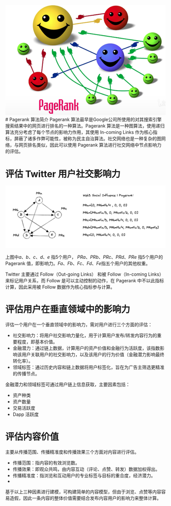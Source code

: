 <div align="center">
<img src="./image/Pagerank.png" width=800 />
</div>
# Pagerank 算法简介
Pagerank 算法最早是Google公司所使用的对其搜索引擎搜索结果中的网页进行排名的一种算法。Pagerank 算法是一种图算法，使用递归算法充分考虑了每个节点的影响力作用，其使用 In-coming Links 作为核心指标，屏蔽了诸多作弊可能性，被称为民主自治算法。社交网络也是一种复杂的图网络，与网页排名类似，因此可以使用 Pagerank 算法进行社交网络中节点影响力的评估。

# 评估 Twitter 用户社交影响力
<div align="center">
<img src="./image/PageRankdia.png" width=800 />
</div>

上图中$a、b、c、d、e$ 指5个用户， $PRa、PRb、PRc、PRd、PRe$ 指5个用户的Pagerank 值，即影响力。$Fa、Fb、Fc、Fd、Fe$指五个用户的其他权重。

Twitter 主要通过 Follow（Out-going Links） 和被 Follow（In-coming Links） 来标记用户关系，而 Follow 是可以主动控制的动作，在 Pagerank 中不以此指标计算，因此采用被 Follow 数据作为核心指标参与计算。

# 评估用户在垂直领域中的影响力
评估一个用户在一个垂直领域中的影响力，需对用户进行三个方面的评估：

- 社交影响力：将用户社交影响力量化，用于计算用户发布/转发内容行为的重要程度，即基本价值。
- 金融潜力：通过链上数据，计算用户的资产价值和金融行为活跃度，该指数影响该用户关联用户的社交影响力，以及该用户的行为价值（金融潜力影响最终转化率）。
- 领域标签：通过历史内容和链上数据将用户标签化，旨在为广告主筛选更精准的传播节点。

金融潜力和领域标签可通过用户链上信息获取，主要因素包括：
- 资产种类
- 资产数量
- 交易活跃度
- Dapp 活跃度
# 评估内容价值
主要从传播范围、传播精准度和传播效果三个方面对内容进行评估。

- 传播范围：指内容的有效浏览数。
- 传播效果：即观众共鸣，由内容互动（评论、点赞、转发）数据加权得出。
- 传播精准度：指浏览和互动用户的专业标签与目标的重合度，经济潜力。
- 
基于以上三种因素进行建模，可构建简单的内容模型，但由于浏览、点赞等内容容易造假，因此一条内容的整体价值需要结合发布内容用户的影响力来整体计算。
